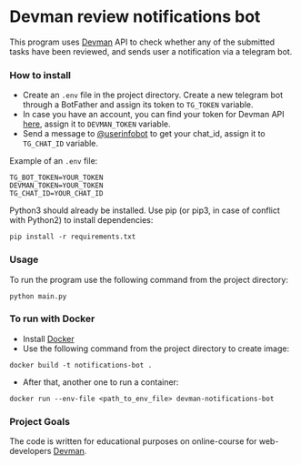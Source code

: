 # Devman review notifications bot

This program uses [Devman](https://dvmn.org) API to check whether any of the submitted tasks have been reviewed, and sends user a notification via a telegram bot.

### How to install

- Create an `.env` file in the project directory. Create a new telegram bot through a BotFather and assign its token to `TG_TOKEN` variable. 
- In case you have an account, you can find your token for Devman API [here](https://dvmn.org/api/docs/), assign it to `DEVMAN_TOKEN` variable. 
- Send a message to [@userinfobot](https://t.me/userinfobot) to get your chat_id, assign it to `TG_CHAT_ID` variable. 

Example of an `.env` file:

```
TG_BOT_TOKEN=YOUR_TOKEN
DEVMAN_TOKEN=YOUR_TOKEN
TG_CHAT_ID=YOUR_CHAT_ID
```

Python3 should already be installed. Use pip (or pip3, in case of conflict with Python2) to install dependencies:
```
pip install -r requirements.txt
```

### Usage

To run the program use the following command from the project directory:
```
python main.py
```

### To run with Docker

- Install [Docker](https://www.docker.com/products/docker-desktop/)
- Use the following command from the project directory to create image:
```
docker build -t notifications-bot .
```
- After that, another one to run a container:
```
docker run --env-file <path_to_env_file> devman-notifications-bot
```

### Project Goals

The code is written for educational purposes on online-course for web-developers [Devman](https://dvmn.org).
